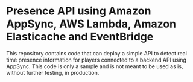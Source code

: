 # Presence API using Amazon AppSync, AWS Lambda, Amazon Elasticache and EventBridge

This repository contains code that can deploy a simple API to detect real time presence information for players connected to a backend API using AppSync. This code is only a sample and is not meant to be used as is, without further testing, in production.

